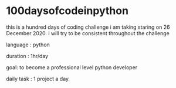 # 100daysofcodeinpython
this is a hundred days of coding challenge i am taking staring on 26 December 2020. i will try to be consistent throughout the challenge 

language : python

duration : 1hr/day

goal: to become a professional level python developer

daily task : 1 project a day.
